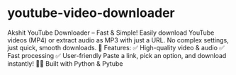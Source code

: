 # youtube-video-downloader
Akshit YouTube Downloader – Fast &amp; Simple! Easily download YouTube videos (MP4) or extract audio as MP3 with just a URL. No complex settings, just quick, smooth downloads. 🔹 Features: ✅ High-quality video &amp; audio ✅ Fast processing ✅ User-friendly Paste a link, pick an option, and download instantly! 🚀🔥 Built with Python &amp; Pytube
